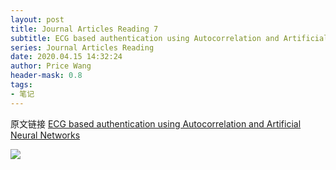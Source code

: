 ```yaml
---
layout: post
title: Journal Articles Reading 7
subtitle: ECG based authentication using Autocorrelation and Artificial Neural Networks
series: Journal Articles Reading
date: 2020.04.15 14:32:24
author: Price Wang
header-mask: 0.8
tags:
- 笔记
---
```


原文链接 [ECG based authentication using Autocorrelation and Artificial Neural Networks](https://ieeexplore.ieee.org/document/7914973)

<img class="post_img" src="{{ site.baseurl }}/img/post/{{ page.series }}/{{ page.title }}.png">
